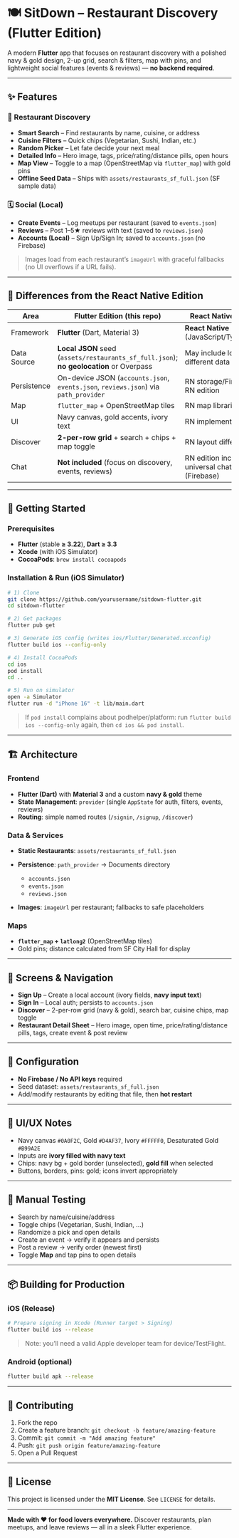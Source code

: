 # 🍽️ SitDown – Restaurant Discovery (Flutter Edition)

A modern **Flutter** app that focuses on restaurant discovery with a polished navy & gold design, 2-up grid, search & filters, map with pins, and lightweight social features (events & reviews) — **no backend required**.

---

## ✨ Features

### 🏪 Restaurant Discovery

* **Smart Search** – Find restaurants by name, cuisine, or address
* **Cuisine Filters** – Quick chips (Vegetarian, Sushi, Indian, etc.)
* **Random Picker** – Let fate decide your next meal
* **Detailed Info** – Hero image, tags, price/rating/distance pills, open hours
* **Map View** – Toggle to a map (OpenStreetMap via `flutter_map`) with gold pins
* **Offline Seed Data** – Ships with `assets/restaurants_sf_full.json` (SF sample data)

### 🗓️ Social (Local)

* **Create Events** – Log meetups per restaurant (saved to `events.json`)
* **Reviews** – Post 1–5★ reviews with text (saved to `reviews.json`)
* **Accounts (Local)** – Sign Up/Sign In; saved to `accounts.json` (no Firebase)

> Images load from each restaurant’s `imageUrl` with graceful fallbacks (no UI overflows if a URL fails).

---

## 🔁 Differences from the React Native Edition

| Area        | Flutter Edition (this repo)                                                             | React Native edition                          |
| ----------- | --------------------------------------------------------------------------------------- | --------------------------------------------- |
| Framework   | **Flutter** (Dart, Material 3)                                                          | **React Native** (JavaScript/TypeScript)      |
| Data Source | **Local JSON** seed (`assets/restaurants_sf_full.json`); **no geolocation** or Overpass | May include location & different data flow    |
| Persistence | On-device JSON (`accounts.json`, `events.json`, `reviews.json`) via `path_provider`     | RN storage/Firebase in RN edition             |
| Map         | `flutter_map` + OpenStreetMap tiles                                                     | RN map libraries                              |
| UI          | Navy canvas, gold accents, ivory text                                                   | RN implementation                             |
| Discover    | **2-per-row grid** + search + chips + map toggle                                        | RN layout differs                             |
| Chat        | **Not included** (focus on discovery, events, reviews)                                  | RN edition includes universal chat (Firebase) |

---

## 🚀 Getting Started

### Prerequisites

* **Flutter** (stable **≥ 3.22**), **Dart ≥ 3.3**
* **Xcode** (with iOS Simulator)
* **CocoaPods**: `brew install cocoapods`

### Installation & Run (iOS Simulator)

```bash
# 1) Clone
git clone https://github.com/yourusername/sitdown-flutter.git
cd sitdown-flutter

# 2) Get packages
flutter pub get

# 3) Generate iOS config (writes ios/Flutter/Generated.xcconfig)
flutter build ios --config-only

# 4) Install CocoaPods
cd ios
pod install
cd ..

# 5) Run on simulator
open -a Simulator
flutter run -d "iPhone 16" -t lib/main.dart
```

> If `pod install` complains about podhelper/platform: run `flutter build ios --config-only` again, then `cd ios && pod install`.

---

## 🏗️ Architecture

### Frontend

* **Flutter (Dart)** with **Material 3** and a custom **navy & gold** theme
* **State Management**: `provider` (single `AppState` for auth, filters, events, reviews)
* **Routing**: simple named routes (`/signin`, `/signup`, `/discover`)

### Data & Services

* **Static Restaurants**: `assets/restaurants_sf_full.json`
* **Persistence**: `path_provider` → Documents directory

  * `accounts.json`
  * `events.json`
  * `reviews.json`
* **Images**: `imageUrl` per restaurant; fallbacks to safe placeholders

### Maps

* **`flutter_map` + `latlong2`** (OpenStreetMap tiles)
* Gold pins; distance calculated from SF City Hall for display

---

## 📱 Screens & Navigation

* **Sign Up** – Create a local account (ivory fields, **navy input text**)
* **Sign In** – Local auth; persists to `accounts.json`
* **Discover** – 2-per-row grid (navy & gold), search bar, cuisine chips, map toggle
* **Restaurant Detail Sheet** – Hero image, open time, price/rating/distance pills, tags, create event & post review

---

## 🔧 Configuration

* **No Firebase / No API keys** required
* Seed dataset: `assets/restaurants_sf_full.json`
* Add/modify restaurants by editing that file, then **hot restart**

---

## 🎨 UI/UX Notes

* Navy canvas `#0A0F2C`, Gold `#D4AF37`, Ivory `#FFFFF0`, Desaturated Gold `#B99A2E`
* Inputs are **ivory filled with navy text**
* Chips: navy bg + gold border (unselected), **gold fill** when selected
* Buttons, borders, pins: gold; icons invert appropriately

---

## 🧪 Manual Testing

* Search by name/cuisine/address
* Toggle chips (Vegetarian, Sushi, Indian, …)
* Randomize a pick and open details
* Create an event → verify it appears and persists
* Post a review → verify order (newest first)
* Toggle **Map** and tap pins to open details

---

## 📦 Building for Production

### iOS (Release)

```bash
# Prepare signing in Xcode (Runner target > Signing)
flutter build ios --release
```

> Note: you’ll need a valid Apple developer team for device/TestFlight.

### Android (optional)

```bash
flutter build apk --release
```

---

## 🤝 Contributing

1. Fork the repo
2. Create a feature branch: `git checkout -b feature/amazing-feature`
3. Commit: `git commit -m "Add amazing feature"`
4. Push: `git push origin feature/amazing-feature`
5. Open a Pull Request

---

## 📄 License

This project is licensed under the **MIT License**. See `LICENSE` for details.

---

**Made with ❤️ for food lovers everywhere.**
Discover restaurants, plan meetups, and leave reviews — all in a sleek Flutter experience.
